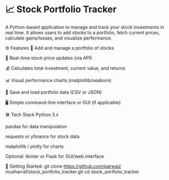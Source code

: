 # 📈 Stock Portfolio Tracker

A Python-based application to manage and track your stock investments in real time. It allows users to add stocks to a portfolio, fetch current prices, calculate gains/losses, and visualize performance.

⚙️ Features
🧾 Add and manage a portfolio of stocks

🔄 Real-time stock price updates (via API)

💰 Calculates total investment, current value, and returns

📊 Visual performance charts (matplotlib/seaborn)

📂 Save and load portfolio data (CSV or JSON)

🖥️ Simple command-line interface or GUI (if applicable)

🛠️ Tech Stack
Python 3.x

pandas for data manipulation

requests or yfinance for stock data

matplotlib / plotly for charts

Optional: tkinter or Flask for GUI/web interface

🚀 Getting Started.
git clone https://github.com/parwaiz musharraf/stock_portfolio_tracker.git
cd stock_portfolio_tracker
